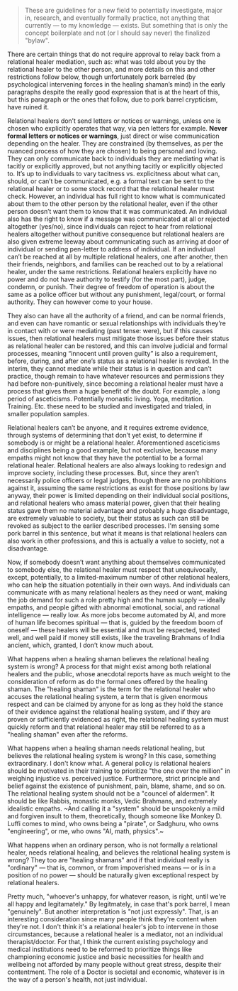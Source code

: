 > These are guidelines for a new field to potentially investigate, major in, research, and eventually formally practice, not anything that currently — to my knowledge — exists. But something that is only the concept boilerplate and not (or I should say never) the finalized "bylaw".

There are certain things that do not require approval to relay back from a relational healer mediation, such as: what was told about you by the relational healer to the other person, and more details on this and other restrictions follow below, though unfortunately pork barreled (by psychological intervening forces in the healing shaman’s mind) in the early paragraphs despite the really good expression that is at the heart of this, but this paragraph or the ones that follow, due to pork barrel crypticism, have ruined it. 

Relational healers don’t send letters or notices or warnings, unless one is chosen who explicitly operates that way, via pen letters for example. **Never formal letters or notices or warnings**, just direct or wise communication depending on the healer. They are constrained (by themselves, as per the nuanced process of how they are chosen) to being personal and loving. They can only communicate back to individuals they are mediating what is tacitly or explicitly approved, but not anything tacitly or explicitly objected to. It’s up to individuals to vary tacitness vs. explicitness about what can, should, or can’t be communicated, e.g. a formal text can be sent to the relational healer or to some stock record that the relational healer must check. However, an individual has full right to know what is communicated about them to the other person by the relational healer, even if the other person doesn’t want them to know that it was communicated. An individual also has the right to know if a message was communicated at all or rejected altogether (yes/no), since individuals can reject to hear from relational healers altogether without punitive consequence but relational healers are also given extreme leeway about communicating such as arriving at door of individual or sending pen-letter to address of individual. If an individual can’t be reached at all by multiple relational healers, one after another, then their friends, neighbors, and families can be reached out to by a relational healer, under the same restrictions. Relational healers explicitly have no power and do not have authority to testify (for the most part), judge, condemn, or punish. Their degree of freedom of operation is about the same as a police officer but without any punishment, legal/court, or formal authority. They can however come to your house. 

They also can have all the authority of a friend, and can be normal friends, and even can have romantic or sexual relationships with individuals they’re in contact with or were mediating (past tense: were), but if this causes issues, then relational healers must mitigate those issues before their status as relational healer can be restored, and this can involve judicial and formal processes, meaning “innocent until proven guilty” is also a requirement, before, during, and after one’s status as a relational healer is revoked. In the interim, they cannot mediate while their status is in question and can’t practice, though remain to have whatever resources and permissions they had before non-punitively, since becoming a relational healer must have a process that gives them a huge benefit of the doubt. For example, a long period of asceticisms. Potentially monastic living. Yoga, meditation. Training. Etc. these need to be studied and investigated and trialed, in smaller population samples. 

Relational healers can’t be anyone, and it requires extreme evidence, through systems of determining that don’t yet exist, to determine if somebody is or might be a relational healer. Aforementioned asceticisms and disciplines being a good example, but not exclusive, because many empaths might not know that they have the potential to be a formal relational healer.  Relational healers are also always looking to redesign and improve society, including these processes. But, since they aren’t necessarily police officers or legal judges, though there are no prohibitions against it, assuming the same restrictions as exist for those positions by law anyway, their power is limited depending on their individual social positions, and relational healers who amass material power, given that their healing status gave them no material advantage and probably a huge disadvantage, are extremely valuable to society, but their status as such can still be revoked as subject to the earlier described processes. I'm sensing some pork barrel in this sentence, but what it means is that relational healers can also work in other professions, and this is actually a value to society, not a disadvantage.

Now, if somebody doesn’t want anything about themselves communicated to somebody else, the relational healer must respect that unequivocally, except, potentially, to a limited-maximum number of other relational healers, who can help the situation potentially in their own ways. And individuals can communicate with as many relational healers as they need or want, making the job demand for such a role pretty high and the human supply — ideally empaths, and people gifted with abnormal emotional, social, and rational intelligence — really low. As more jobs become automated by AI, and more of human life becomes spiritual — that is, guided by the freedom boom of oneself — these healers will be essential and must be respected, treated well, and well paid if money still exists, like the traveling Brahmans of India ancient, which, granted, I don’t know much about. 

What happens when a healing shaman believes the relational healing system is wrong? A process for that might exist among both relational healers and the public, whose anecdotal reports have as much weight to the consideration of reform as do the formal ones offered by the healing shaman. The "healing shaman" is the term for the relational healer who accuses the relational healing system, a term that is given enormous respect and can be claimed by anyone for as long as they hold the stance of their evidence against the relational healing system, and if they are proven or  sufficiently evidenced as right, the relational healing system must quickly reform and that relational healer may still be referred to as a "healing shaman" even after the reforms.

What happens when a healing shaman needs relational healing, but believes the relational healing system is wrong? In this case, something extraordinary. I don't know what. A general policy is relational healers should be motivated in their training to prioritize "the one over the million" in weighing injustice vs. perceived justice. Furthermore, strict principle and belief against the existence of punishment, pain, blame, shame, and so on. The relational healing system should not be a "councel of aldermen". It should be like Rabbis, monastic monks, Vedic Brahmans, and extremely idealistic empaths. ~And calling it a "system" should be unspokenly a mild and forgiven insult to them, theoretically, though someone like Monkey D. Luffi comes to mind, who owns being a "pirate", or Sadghuru, who owns "engineering", or me, who owns "AI, math, physics".~

What happens when an ordinary person, who is not formally a relational healer, needs relational healing, and believes the relational healing system is wrong? They too are "healing shamans" and if that individual really is "ordinary" — that is, common, or from impoverished means — or is in a position of no power — should be naturally given exceptional respect by relational healers.

Pretty much, "whoever's unhappy, for whatever reason, is right, until we're all happy and legitamately." By legitmately, in case that's pork barrel, I mean "genuinely". But another interpretation is "not just expressly". That, is an interesting consideration since many people think they're content when they're not. I don't think it's a relational healer's job to intervene in those circumstances, because a relational healer is a mediator, not an individual therapist/doctor. For that, I think the current existing psychology and medical institutions need to be reformed to prioritize things like championing economic justice and basic necessities for health and wellbeing not afforded by many people without great stress, despite their contentment. The role of a Doctor is societal and economic, whatever is in the way of a person's health, not just individual.
